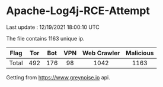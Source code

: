 
# Apache-Log4j-RCE-Attempt

Last update : 12/19/2021 18:00:10 UTC

The file contains 1163 unique ip.

| Flag | Tor | Bot | VPN | Web Crawler | Malicious |
| :-:  | :-: | :-: | :-: | :-:         | :-:       |
| Total| 492  | 176  | 98  | 1042          | 1163        |

Getting from https://www.greynoise.io api.
